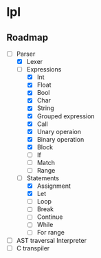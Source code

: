 
# lpl

## Roadmap

- [ ] Parser
  - [x] Lexer
  - [ ] Expressions
    - [x] Int
    - [x] Float
    - [x] Bool
    - [x] Char
    - [x] String
    - [x] Grouped expression
    - [x] Call
    - [x] Unary operaion
    - [x] Binary operation
    - [x] Block
    - [ ] If
    - [ ] Match
    - [ ] Range
  - [ ] Statements
    - [x] Assignment
    - [x] Let
    - [ ] Loop
    - [ ] Break
    - [ ] Continue
    - [ ] While
    - [ ] For range
- [ ] AST traversal Interpreter
- [ ] C transpiler

